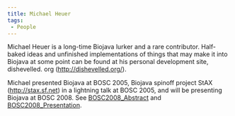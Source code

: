 ```yaml
---
title: Michael Heuer
tags:
 - People
---
```


Michael Heuer is a long-time Biojava lurker and a rare contributor.
Half-baked ideas and unfinished implementations of things that may make
it into Biojava at some point can be found at his personal development
site, dishevelled. org (http://dishevelled.org/).

Michael presented Biojava at BOSC 2005, Biojava spinoff project StAX
(http://stax.sf.net) in a lightning talk at BOSC 2005, and will be
presenting Biojava at BOSC 2008. See
[BOSC2008\_Abstract](BOSC2008_Abstract "wikilink") and
[BOSC2008\_Presentation](BOSC2008_Presentation "wikilink").
